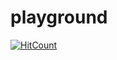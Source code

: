 # playground
[![HitCount](http://hits.dwyl.com/andrewbae/playground.svg)](http://hits.dwyl.com/andrewbae/playground)
